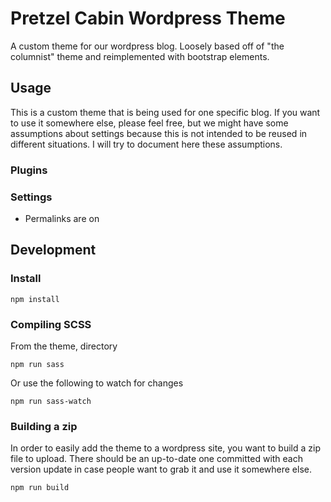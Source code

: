 # Pretzel Cabin Wordpress Theme

A custom theme for our wordpress blog. Loosely based off of "the columnist" theme and reimplemented with bootstrap elements.

## Usage

This is a custom theme that is being used for one specific blog. If you want to use it somewhere else, please feel free, but we might have
some assumptions about settings because this is not intended to be reused in different situations. I will try to document here these assumptions.

### Plugins


### Settings

* Permalinks are on




## Development

### Install
```
npm install
```


### Compiling SCSS

From the theme, directory
```
npm run sass
```

Or use the following to watch for changes
```
npm run sass-watch
```



### Building a zip

In order to easily add the theme to a wordpress site, you want to build a zip file to upload. There should be an up-to-date one committed
with each version update in case people want to grab it and use it somewhere else.

```
npm run build
```

